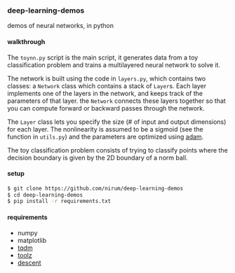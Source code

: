 ### deep-learning-demos
demos of neural networks, in python

#### walkthrough
The `toynn.py` script is the main script, it generates data from a toy classification problem and trains a multilayered neural network to solve it.

The network is built using the code in `layers.py`, which contains two classes: a `Network` class which contains a stack of `Layer`s. Each layer implements one of the layers in the network, and keeps track of the parameters of that layer. the `Network` connects these layers together so that you can compute forward or backward passes through the network.

The `Layer` class lets you specify the size (# of input and output dimensions) for each layer. The nonlinearity is assumed to be a sigmoid (see the function in `utils.py`) and the parameters are optimized using [adam](http://arxiv.org/abs/1412.6980).

The toy classification problem consists of trying to classify points where the decision boundary is given by the 2D boundary of a norm ball.

#### setup
```bash
$ git clone https://github.com/nirum/deep-learning-demos
$ cd deep-learning-demos
$ pip install -r requirements.txt
```

#### requirements

- numpy
- matplotlib
- [tqdm](https://github.com/tqdm/tqdm)
- [toolz](https://github.com/pytoolz/toolz)
- [descent](https://github.com/nirum/descent)
